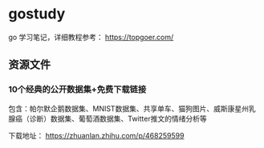 # gostudy

go 学习笔记，详细教程参考： https://topgoer.com/


## 资源文件

### 10个经典的公开数据集+免费下载链接

包含：帕尔默企鹅数据集、MNIST数据集、共享单车、猫狗图片、威斯康星州乳腺癌（诊断）数据集、葡萄酒数据集、Twitter推文的情绪分析等

下载地址： https://zhuanlan.zhihu.com/p/468259599